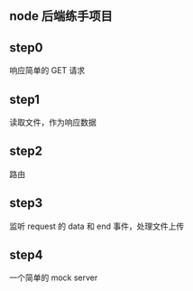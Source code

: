 node 后端练手项目
-------------

## step0 
响应简单的 GET 请求

## step1
读取文件，作为响应数据

## step2
路由

## step3
监听 request 的 data 和 end 事件，处理文件上传

## step4
一个简单的 mock server